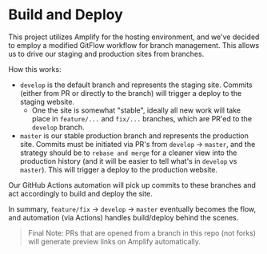 # Build and Deploy

This project utilizes Amplify for the hosting environment, and we've decided to employ a modified GitFlow workflow for branch management. This allows us to drive our staging and production sites from branches.

How this works:

- `develop` is the default branch and represents the staging site. Commits (either from PR or directly to the branch) will trigger a deploy to the staging website.
  - One the site is somewhat "stable", ideally all new work will take place in `feature/...` and `fix/...` branches, which are PR'ed to the `develop` branch.
- `master` is our stable production branch and represents the production site. Commits must be initiated via PR's from `develop` -> `master`, and the strategy should be to `rebase and merge` for a cleaner view into the production history (and it will be easier to tell what's in `develop` vs `master`). This will trigger a deploy to the production website.

Our GitHub Actions automation will pick up commits to these branches and act accordingly to build and deploy the site.

In summary, `feature/fix` -> `develop` -> `master` eventually becomes the flow, and automation (via Actions) handles build/deploy behind the scenes.

> Final Note: PRs that are opened from a branch in this repo (not forks) will generate preview links on Amplify automatically.